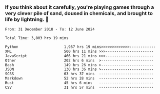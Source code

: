 ### If you think about it carefully, you're playing games through a very clever pile of sand, doused in chemicals, and brought to life by lightning.  👋


<!--START_SECTION:waka-->

```txt
From: 31 December 2018 - To: 12 June 2024

Total Time: 3,803 hrs 19 mins

Python                     1,957 hrs 19 mins>>>>>>>>>>>>>------------   51.47 %
XML                        500 hrs 11 mins >>>----------------------   13.15 %
JavaScript                 466 hrs 21 mins >>>----------------------   12.26 %
Other                      202 hrs 6 mins  >------------------------   05.31 %
Bash                       149 hrs 26 mins >------------------------   03.93 %
JSON                       130 hrs 36 mins >------------------------   03.43 %
SCSS                       63 hrs 37 mins  -------------------------   01.67 %
Markdown                   52 hrs 28 mins  -------------------------   01.38 %
Rust                       45 hrs 6 mins   -------------------------   01.19 %
CSV                        31 hrs 57 mins  -------------------------   00.84 %
```

<!--END_SECTION:waka-->
